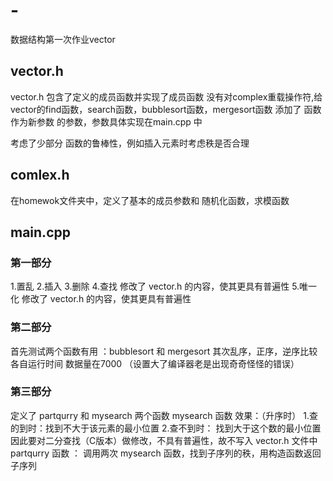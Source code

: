# -
数据结构第一次作业vector
## vector.h
vector.h 包含了定义的成员函数并实现了成员函数
没有对complex重载操作符,给vector的find函数，search函数，bubblesort函数，mergesort函数 添加了 函数作为新参数 的参数，参数具体实现在main.cpp 中

考虑了少部分 函数的鲁棒性，例如插入元素时考虑秩是否合理 

## comlex.h 
在homewok文件夹中，定义了基本的成员参数和 随机化函数，求模函数

## main.cpp
### 第一部分 
 1.置乱
 2.插入
 3.删除
 4.查找   修改了 vector.h 的内容，使其更具有普遍性
 5.唯一化 修改了 vector.h 的内容，使其更具有普遍性
### 第二部分
 首先测试两个函数有用 ：bubblesort 和 mergesort
 其次乱序，正序，逆序比较各自运行时间               数据量在7000 （设置大了编译器老是出现奇奇怪怪的错误）
### 第三部分 
定义了 partqurry 和 mysearch 两个函数
mysearch 函数 效果：（升序时） 1.查的到时：找到不大于该元素的最小位置  2.查不到时： 找到大于这个数的最小位置  因此要对二分查找（C版本）做修改，不具有普遍性，故不写入 vector.h 文件中
partqurry 函数 ： 调用两次 mysearch 函数，找到子序列的秩，用构造函数返回子序列 
